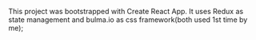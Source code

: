 This project was bootstrapped with Create React App.
It uses Redux as state management and bulma.io as css framework(both used 1st time by me);


